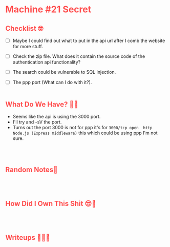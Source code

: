 # <span style="color:#FF5050">Machine #21 Secret</span>  


## <span style="color:#FF5050">Checklist 🤓   

- [ ] Maybe I could find out what to put in the api url after I comb the website for more stuff.
- [ ] Check the zip file. What does it contain the source code of the authentication api functionality?
- [ ] The search could be vulnerable to SQL Injection.
- [ ] The ppp port (What can I do with it?).
<br/><br/>


## <span style="color:#FF5050">What Do We Have? 🤔🤔 

* Seems like the api is using the 3000 port.
* I'll try and -sV the port.
* Turns out the port 3000 is not for ppp it's for `3000/tcp open  http    Node.js (Express middleware)` this which could be using ppp I'm not sure.

<br/><br/>


## <span style="color:#FF5050">Random Notes👀  

<br/><br/>

## <span style="color:#FF5050">How Did I Own This Shit 😎🥳 


<br/><br/>

## <span style="color:#FF5050">Writeups ✍🏽📓   


<br/><br/> 